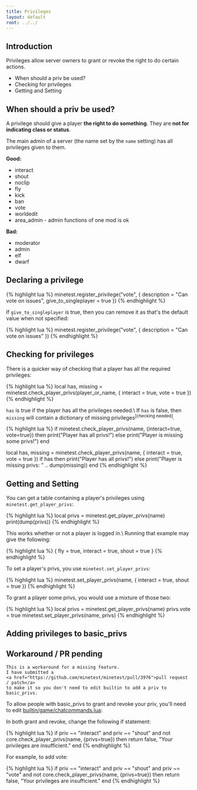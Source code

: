 ```yaml
---
title: Privileges
layout: default
root: ../../
---
```


## Introduction

Privileges allow server owners to grant or revoke the right to do certain
actions.

* When should a priv be used?
* Checking for privileges
* Getting and Setting

## When should a priv be used?

A privilege should give a player **the right to do something**.
They are **not for indicating class or status**.

The main admin of a server (the name set by the `name` setting) has all privileges
given to them.

**Good:**

* interact
* shout
* noclip
* fly
* kick
* ban
* vote
* worldedit
* area_admin - admin functions of one mod is ok

**Bad:**

* moderator
* admin
* elf
* dwarf

## Declaring a privilege

{% highlight lua %}
minetest.register_privilege("vote", {
    description = "Can vote on issues",
    give_to_singleplayer = true
})
{% endhighlight %}

If `give_to_singleplayer` is true, then you can remove it as that's the default
value when not specified:

{% highlight lua %}
minetest.register_privilege("vote", {
    description = "Can vote on issues"
})
{% endhighlight %}

## Checking for privileges

There is a quicker way of checking that a player has all the required privileges:

{% highlight lua %}
local has, missing = minetest.check_player_privs(player_or_name,  {
    interact = true,
    vote = true })
{% endhighlight %}

`has` is true if the player has all the privileges needed.\\
If `has` is false, then `missing` will contain a dictionary
of missing privileges<sup>[checking needed]</sup>.

{% highlight lua %}
if minetest.check_player_privs(name, {interact=true, vote=true}) then
    print("Player has all privs!")
else
    print("Player is missing some privs!")
end

local has, missing = minetest.check_player_privs(name, {
    interact = true,
    vote = true })
if has then
    print("Player has all privs!")
else
    print("Player is missing privs: " .. dump(missing))
end
{% endhighlight %}

## Getting and Setting

You can get a table containing a player's privileges using `minetest.get_player_privs`:

{% highlight lua %}
local privs = minetest.get_player_privs(name)
print(dump(privs))
{% endhighlight %}

This works whether or not a player is logged in.\\
Running that example may give the following:

{% highlight lua %}
{
    fly = true,
    interact = true,
    shout = true
}
{% endhighlight %}

To set a player's privs, you use `minetest.set_player_privs`:

{% highlight lua %}
minetest.set_player_privs(name, {
    interact = true,
    shout = true })
{% endhighlight %}

To grant a player some privs, you would use a mixture of those two:

{% highlight lua %}
local privs = minetest.get_player_privs(name)
privs.vote = true
minetest.set_player_privs(name, privs)
{% endhighlight %}

## Adding privileges to basic_privs

<div class="notice">
    <h2>Workaround / PR pending</h2>

    This is a workaround for a missing feature.
    I have submitted a
    <a href="https://github.com/minetest/minetest/pull/3976">pull request / patch</a>
    to make it so you don't need to edit builtin to add a priv to basic_privs.
</div>

To allow people with basic_privs to grant and revoke your priv, you'll
need to edit [builtin/game/chatcommands.lua](https://github.com/minetest/minetest/blob/master/builtin/game/chatcommands.lua#L164-L252):

In both grant and revoke, change the following if statement:

{% highlight lua %}
if priv ~= "interact" and priv ~= "shout" and
        not core.check_player_privs(name, {privs=true}) then
    return false, "Your privileges are insufficient."
end
{% endhighlight %}

For example, to add vote:

{% highlight lua %}
if priv ~= "interact" and priv ~= "shout" and priv ~= "vote" and
        not core.check_player_privs(name, {privs=true}) then
    return false, "Your privileges are insufficient."
end
{% endhighlight %}
